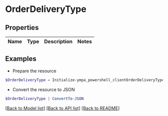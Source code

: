 # OrderDeliveryType
## Properties

Name | Type | Description | Notes
------------ | ------------- | ------------- | -------------

## Examples

- Prepare the resource
```powershell
$OrderDeliveryType = Initialize-ympa_powershell_clientOrderDeliveryType 
```

- Convert the resource to JSON
```powershell
$OrderDeliveryType | ConvertTo-JSON
```

[[Back to Model list]](../README.md#documentation-for-models) [[Back to API list]](../README.md#documentation-for-api-endpoints) [[Back to README]](../README.md)

